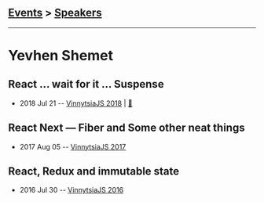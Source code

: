## [Events](../README.md) > [Speakers](../speakers.md)
---

# Yevhen Shemet

## React … wait for it … Suspense
- 2018 Jul 21 -- [VinnytsiaJS 2018](https://youtu.be/a2NLPMgtaYc)  | [:notebook:](https://present-react-suspense.herokuapp.com/)  
## React Next — Fiber and Some other neat things
- 2017 Aug 05 -- [VinnytsiaJS 2017](https://www.youtube.com/watch?v=SbWFMoZDxdA)    
## React, Redux and immutable state
- 2016 Jul 30 -- [VinnytsiaJS 2016](https://www.youtube.com/watch?v=HWTqxAUCBsI)    

